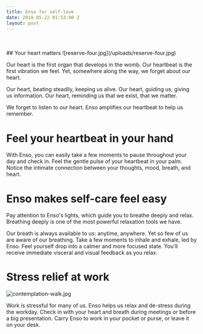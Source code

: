 ```yaml
---
title: Enso for self-love
date: 2018-05-22 01:53:00 Z
layout: post
---
```


<br> 
<br>
## Your heart matters
![reserve-four.jpg](/uploads/reserve-four.jpg)

Our heart is the first organ that develops in the womb. Our heartbeat is the first vibration we feel. Yet, somewhere along the way, we forget about our heart. 

Our heart, beating steadily, keeping us alive. Our heart, guiding us, giving us information. Our heart, reminding us that we exist, that we matter.

We forget to listen to our heart. Enso amplifies our heartbeat to help us remember. 

# Feel your heartbeat in your hand

With Enso, you can easily take a few moments to pause throughout your day and check in. Feel the gentle pulse of your heartbeat in your palm. Notice the intimate connection between your thoughts, mood, breath, and heart. 

# Enso makes self-care feel easy 

Pay attention to Enso's lights, which guide you to breathe deeply and relax. Breathing deeply is one of the most powerful relaxation tools we have.  

Our breath is always available to us: anytime, anywhere. Yet so few of us are aware of our breathing. Take a few moments to inhale and exhale, led by Enso. Feel yourself drop into a calmer and more focused state. You'll receive immediate visceral and visual feedback as you relax.

# Stress relief at work 
![contemplation-walk.jpg](/uploads/contemplation-walk.jpg)

Work is stressful for many of us. Enso helps us relax and de-stress during the workday. Check in with your heart and breath during meetings or before a big presentation. Carry Enso to work in your pocket or purse, or leave it on your desk. 


